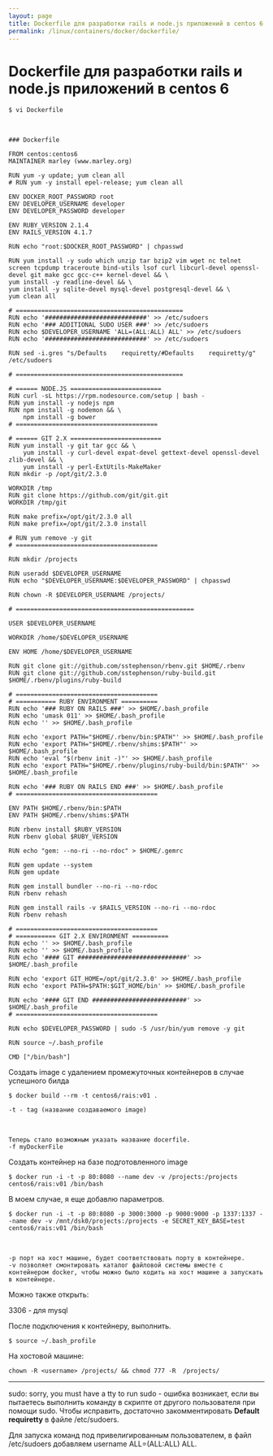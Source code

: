 ```yaml
---
layout: page
title: Dockerfile для разработки rails и node.js приложений в centos 6
permalink: /linux/containers/docker/dockerfile/
---
```


# Dockerfile для разработки rails и node.js приложений в centos 6

    $ vi Dockerfile

<br/>

    ### Dockerfile

    FROM centos:centos6
    MAINTAINER marley (www.marley.org)

    RUN yum -y update; yum clean all
    # RUN yum -y install epel-release; yum clean all

    ENV DOCKER_ROOT_PASSWORD root
    ENV DEVELOPER_USERNAME developer
    ENV DEVELOPER_PASSWORD developer

    ENV RUBY_VERSION 2.1.4
    ENV RAILS_VERSION 4.1.7

    RUN echo "root:$DOCKER_ROOT_PASSWORD" | chpasswd

    RUN yum install -y sudo which unzip tar bzip2 vim wget nc telnet screen tcpdump traceroute bind-utils lsof curl libcurl-devel openssl-devel git make gcc gcc-c++ kernel-devel && \
    yum install -y readline-devel && \
    yum install -y sqlite-devel mysql-devel postgresql-devel && \
    yum clean all

    # ==============================================
    RUN echo '############################' >> /etc/sudoers
    RUN echo '### ADDITIONAL SUDO USER ###' >> /etc/sudoers
    RUN echo $DEVELOPER_USERNAME 'ALL=(ALL:ALL) ALL' >> /etc/sudoers
    RUN echo '############################' >> /etc/sudoers

    RUN sed -i.gres "s/Defaults    requiretty/#Defaults    requiretty/g" /etc/sudoers

    # ==============================================

    # ====== NODE.JS =========================
    RUN curl -sL https://rpm.nodesource.com/setup | bash -
    RUN yum install -y nodejs npm
    RUN npm install -g nodemon && \
        npm install -g bower
    # =======================================

    # ====== GIT 2.X =========================
    RUN yum install -y git tar gcc && \
        yum install -y curl-devel expat-devel gettext-devel openssl-devel zlib-devel && \
        yum install -y perl-ExtUtils-MakeMaker
    RUN mkdir -p /opt/git/2.3.0

    WORKDIR /tmp
    RUN git clone https://github.com/git/git.git
    WORKDIR /tmp/git

    RUN make prefix=/opt/git/2.3.0 all
    RUN make prefix=/opt/git/2.3.0 install

    # RUN yum remove -y git
    # =======================================

    RUN mkdir /projects

    RUN useradd $DEVELOPER_USERNAME
    RUN echo "$DEVELOPER_USERNAME:$DEVELOPER_PASSWORD" | chpasswd

    RUN chown -R $DEVELOPER_USERNAME /projects/

    # =================================================

    USER $DEVELOPER_USERNAME

    WORKDIR /home/$DEVELOPER_USERNAME

    ENV HOME /home/$DEVELOPER_USERNAME

    RUN git clone git://github.com/sstephenson/rbenv.git $HOME/.rbenv
    RUN git clone git://github.com/sstephenson/ruby-build.git $HOME/.rbenv/plugins/ruby-build

    # =======================================
    # =========== RUBY ENVIRONMENT ==========
    RUN echo '### RUBY ON RAILS ###' >> $HOME/.bash_profile
    RUN echo 'umask 011' >> $HOME/.bash_profile
    RUN echo '' >> $HOME/.bash_profile

    RUN echo 'export PATH="$HOME/.rbenv/bin:$PATH"' >> $HOME/.bash_profile
    RUN echo 'export PATH="$HOME/.rbenv/shims:$PATH"' >> $HOME/.bash_profile
    RUN echo 'eval "$(rbenv init -)"' >> $HOME/.bash_profile
    RUN echo 'export PATH="$HOME/.rbenv/plugins/ruby-build/bin:$PATH"' >> $HOME/.bash_profile

    RUN echo '### RUBY ON RAILS END ###' >> $HOME/.bash_profile
    # =======================================

    ENV PATH $HOME/.rbenv/bin:$PATH
    ENV PATH $HOME/.rbenv/shims:$PATH

    RUN rbenv install $RUBY_VERSION
    RUN rbenv global $RUBY_VERSION

    RUN echo "gem: --no-ri --no-rdoc" > $HOME/.gemrc

    RUN gem update --system
    RUN gem update

    RUN gem install bundler --no-ri --no-rdoc
    RUN rbenv rehash

    RUN gem install rails -v $RAILS_VERSION --no-ri --no-rdoc
    RUN rbenv rehash

    # =======================================
    # =========== GIT 2.X ENVIRONMENT ==========
    RUN echo '' >> $HOME/.bash_profile
    RUN echo '' >> $HOME/.bash_profile
    RUN echo '#### GIT ##############################' >> $HOME/.bash_profile

    RUN echo 'export GIT_HOME=/opt/git/2.3.0' >> $HOME/.bash_profile
    RUN echo 'export PATH=$PATH:$GIT_HOME/bin' >> $HOME/.bash_profile

    RUN echo '#### GIT END ##########################' >> $HOME/.bash_profile
    # =======================================

    RUN echo $DEVELOPER_PASSWORD | sudo -S /usr/bin/yum remove -y git

    RUN source ~/.bash_profile

    CMD ["/bin/bash"]




Создать image с удалением промежуточных контейнеров в случае успешного билда  

    $ docker build --rm -t centos6/rais:v01 .

    -t - tag (название создаваемого image)

<br/>

    Теперь стало возможным указать название docerfile.
    -f myDockerFile



Создать контейнер на базе подготовленного image

    $ docker run -i -t -p 80:8080 --name dev -v /projects:/projects centos6/rais:v01 /bin/bash

В моем случае, я еще добавлю параметров.  

    $ docker run -i -t -p 80:8080 -p 3000:3000 -p 9000:9000 -p 1337:1337 --name dev -v /mnt/dsk0/projects:/projects -e SECRET_KEY_BASE=test centos6/rais:v01 /bin/bash

<br/>

    -p порт на хост машине, будет соответствовать порту в контейнере.  
    -v позволяет смонтировать каталог файловой системы вместе с контейнером docker, чтобы можно было кодить на хост машине а запускать в контейнере.  

Можно также открыть:

3306 - для mysql


После подключения к контейнеру, выполнить.

    $ source ~/.bash_profile


На хостовой машине:

    chown -R <username> /projects/ && chmod 777 -R  /projects/



___


sudo: sorry, you must have a tty to run sudo - ошибка возникает, если вы пытаетесь выполнить команду в скрипте от другого пользователя при помощи sudo. Чтобы исправить, достаточно закомментировать **Default requiretty** в файле  /etc/sudoers.

Для запуска команд под привелигированным пользователем, в файл /etc/sudoers добавляем username ALL=(ALL:ALL) ALL.



<!--

-for-development-rails-and-nodejs-apps-on-centos/

-->
